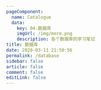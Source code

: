 ```yaml
---
pageComponent: 
  name: Catalogue
  data: 
    key: 04.数据库
    imgUrl: /img/more.png
    description: 各个数据库的学习笔记
title: 数据库
date: 2020-03-11 21:50:56
permalink: /database
sidebar: false
article: false
comment: false
editLink: false
---
```

